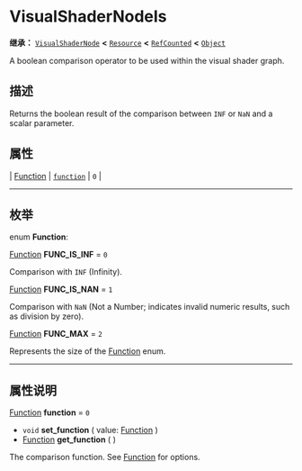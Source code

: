 <!-- ⚠ 请勿编辑本文件 ⚠ -->
<!-- 本文档使用脚本从 WeDot 引擎源码仓库生成。 -->
<!-- 生成脚本：https://github.com/WeDot-Engine/WeDot/tree/4.3/doc/tools/make_md.py； -->
<!-- 原文件：https://github.com/WeDot-Engine/WeDot/tree/4.3/doc/classes/VisualShaderNodeIs.xml。 -->

<div id="_class_visualshadernodeis"></div>

# VisualShaderNodeIs

**继承：** [`VisualShaderNode`](class_visualshadernode.md) **<** [`Resource`](class_resource.md) **<** [`RefCounted`](class_refcounted.md) **<** [`Object`](class_object.md)

A boolean comparison operator to be used within the visual shader graph.

## 描述

Returns the boolean result of the comparison between `INF` or `NaN` and a scalar parameter.

## 属性

| [Function](#enum_visualshadernodeis_function) | [`function`](#class_visualshadernodeis_property_function) | ``0`` |

<!-- rst-class:: classref-section-separator -->

---

## 枚举

<div id="_class_enum_visualshadernodeis_function"></div>

enum **Function**: <div id="enum_visualshadernodeis_function"></div>

<div id="_class_visualshadernodeis_constant_func_is_inf"></div>

[Function](#enum_visualshadernodeis_function) **FUNC_IS_INF** = ``0``

Comparison with `INF` (Infinity).

<div id="_class_visualshadernodeis_constant_func_is_nan"></div>

[Function](#enum_visualshadernodeis_function) **FUNC_IS_NAN** = ``1``

Comparison with `NaN` (Not a Number; indicates invalid numeric results, such as division by zero).

<div id="_class_visualshadernodeis_constant_func_max"></div>

[Function](#enum_visualshadernodeis_function) **FUNC_MAX** = ``2``

Represents the size of the [Function](#enum_visualshadernodeis_function) enum.

<!-- rst-class:: classref-section-separator -->

---

## 属性说明

<div id="_class_visualshadernodeis_property_function"></div>

[Function](#enum_visualshadernodeis_function) **function** = ``0`` <div id="class_visualshadernodeis_property_function"></div>

- `void` **set_function** ( value: [Function](#enum_visualshadernodeis_function) )
- [Function](#enum_visualshadernodeis_function) **get_function** ( )

The comparison function. See [Function](#enum_visualshadernodeis_function) for options.

[^virtual]: 本方法通常需要用户覆盖才能生效。
[^const]: 本方法无副作用，不会修改该实例的任何成员变量。
[^vararg]: 本方法除了能接受在此处描述的参数外，还能够继续接受任意数量的参数。
[^constructor]: 本方法用于构造某个类型。
[^static]: 调用本方法无需实例，可直接使用类名进行调用。
[^operator]: 本方法描述的是使用本类型作为左操作数的有效运算符。
[^bitfield]: 这个值是由下列位标志构成位掩码的整数。
[^void]: 无返回值。
